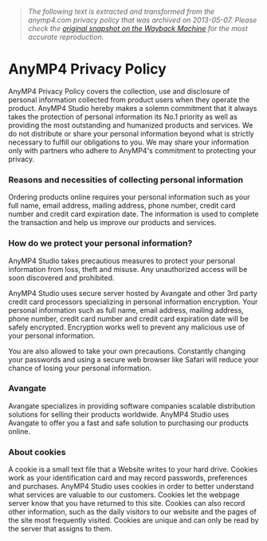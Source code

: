 > *The following text is extracted and transformed from the anymp4.com privacy policy that was archived on 2013-05-07. Please check the [original snapshot on the Wayback Machine](https://web.archive.org/web/20130507041720id_/http%3A//www.anymp4.com/privacy-policy.html) for the most accurate reproduction.*

# AnyMP4 Privacy Policy

AnyMP4 Privacy Policy covers the collection, use and disclosure of personal information collected from product users when they operate the product. AnyMP4 Studio hereby makes a solemn commitment that it always takes the protection of personal information its No.1 priority as well as providing the most outstanding and humanized products and services. We do not distribute or share your personal information beyond what is strictly necessary to fulfill our obligations to you. We may share your information only with partners who adhere to AnyMP4's commitment to protecting your privacy.

### Reasons and necessities of collecting personal information

Ordering products online requires your personal information such as your full name, email address, mailing address, phone number, credit card number and credit card expiration date. The information is used to complete the transaction and help us improve our products and services.

### How do we protect your personal information?

AnyMP4 Studio takes precautious measures to protect your personal information from loss, theft and misuse. Any unauthorized access will be soon discovered and prohibited.

AnyMP4 Studio uses secure server hosted by Avangate and other 3rd party credit card processors specializing in personal information encryption. Your personal information such as full name, email address, mailing address, phone number, credit card number and credit card expiration date will be safely encrypted. Encryption works well to prevent any malicious use of your personal information.

You are also allowed to take your own precautions. Constantly changing your passwords and using a secure web browser like Safari will reduce your chance of losing your personal information.

### Avangate

Avangate specializes in providing software companies scalable distribution solutions for selling their products worldwide. AnyMP4 Studio uses Avangate to offer you a fast and safe solution to purchasing our products online.

### About cookies

A cookie is a small text file that a Website writes to your hard drive. Cookies work as your identification card and may record passwords, preferences and purchases. AnyMP4 Studio uses cookies in order to better understand what services are valuable to our customers. Cookies let the webpage server know that you have returned to this site. Cookies can also record other information, such as the daily visitors to our website and the pages of the site most frequently visited. Cookies are unique and can only be read by the server that assigns to them.
